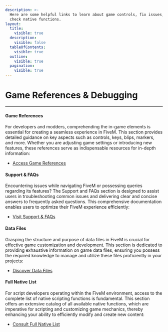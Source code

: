 ```yaml
---
description: >-
  Here are some helpful links to learn about game controls, fix issues, and
  check native functions.
layout:
  title:
    visible: true
  description:
    visible: false
  tableOfContents:
    visible: true
  outline:
    visible: true
  pagination:
    visible: true
---
```


# Game References & Debugging

***

#### Game References

For developers and modders, comprehending the in-game elements is essential for creating a seamless experience in FiveM. This section provides detailed guidance on key aspects such as controls, keys, blips, markers, and more. Whether you are adjusting game settings or introducing new features, these references serve as indispensable resources for in-depth information:

* [Access Game References](https://docs.fivem.net/docs/game-references/)

#### Support & FAQs

Encountering issues while navigating FiveM or possessing queries regarding its features? The Support and FAQs section is designed to assist users in troubleshooting common issues and delivering clear and concise answers to frequently asked questions. This comprehensive documentation enables users to optimize their FiveM experience efficiently:

* [Visit Support & FAQs](https://docs.fivem.net/docs/support/)

#### Data Files

Grasping the structure and purpose of data files in FiveM is crucial for effective game customization and development. This section is dedicated to providing exhaustive information on game data files, ensuring you possess the required knowledge to manage and utilize these files proficiently in your projects:

* [Discover Data Files](https://docs.fivem.net/docs/game-references/data-files/)

#### Full Native List

For script developers operating within the FiveM environment, access to the complete list of native scripting functions is fundamental. This section offers an extensive catalog of all available native functions, which are imperative for scripting and customizing game mechanics, thereby enhancing your ability to efficiently modify and create new content:

* [Consult Full Native List](https://docs.fivem.net/natives/)
